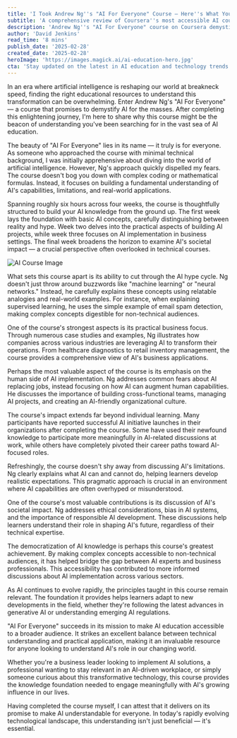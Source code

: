 ```yaml
---
title: 'I Took Andrew Ng''s "AI For Everyone" Course — Here''s What You Should Know'
subtitle: 'A comprehensive review of Coursera''s most accessible AI course'
description: 'Andrew Ng''s "AI For Everyone" course on Coursera demystifies artificial intelligence for non-technical audiences. This comprehensive review explores how the course breaks down complex AI concepts, provides practical business insights, and prepares learners for an AI-driven future.'
author: 'David Jenkins'
read_time: '8 mins'
publish_date: '2025-02-28'
created_date: '2025-02-28'
heroImage: 'https://images.magick.ai/ai-education-hero.jpg'
cta: 'Stay updated on the latest in AI education and technology trends by following us on LinkedIn. Join our growing community of tech enthusiasts and lifelong learners!'
---
```


In an era where artificial intelligence is reshaping our world at breakneck speed, finding the right educational resources to understand this transformation can be overwhelming. Enter Andrew Ng's "AI For Everyone" — a course that promises to demystify AI for the masses. After completing this enlightening journey, I'm here to share why this course might be the beacon of understanding you've been searching for in the vast sea of AI education.

The beauty of "AI For Everyone" lies in its name — it truly is for everyone. As someone who approached the course with minimal technical background, I was initially apprehensive about diving into the world of artificial intelligence. However, Ng's approach quickly dispelled my fears. The course doesn't bog you down with complex coding or mathematical formulas. Instead, it focuses on building a fundamental understanding of AI's capabilities, limitations, and real-world applications.

Spanning roughly six hours across four weeks, the course is thoughtfully structured to build your AI knowledge from the ground up. The first week lays the foundation with basic AI concepts, carefully distinguishing between reality and hype. Week two delves into the practical aspects of building AI projects, while week three focuses on AI implementation in business settings. The final week broadens the horizon to examine AI's societal impact — a crucial perspective often overlooked in technical courses.

![AI Course Image](https://images.magick.ai/ai-course-content.jpg)

What sets this course apart is its ability to cut through the AI hype cycle. Ng doesn't just throw around buzzwords like "machine learning" or "neural networks." Instead, he carefully explains these concepts using relatable analogies and real-world examples. For instance, when explaining supervised learning, he uses the simple example of email spam detection, making complex concepts digestible for non-technical audiences.

One of the course's strongest aspects is its practical business focus. Through numerous case studies and examples, Ng illustrates how companies across various industries are leveraging AI to transform their operations. From healthcare diagnostics to retail inventory management, the course provides a comprehensive view of AI's business applications.

Perhaps the most valuable aspect of the course is its emphasis on the human side of AI implementation. Ng addresses common fears about AI replacing jobs, instead focusing on how AI can augment human capabilities. He discusses the importance of building cross-functional teams, managing AI projects, and creating an AI-friendly organizational culture.

The course's impact extends far beyond individual learning. Many participants have reported successful AI initiative launches in their organizations after completing the course. Some have used their newfound knowledge to participate more meaningfully in AI-related discussions at work, while others have completely pivoted their career paths toward AI-focused roles.

Refreshingly, the course doesn't shy away from discussing AI's limitations. Ng clearly explains what AI can and cannot do, helping learners develop realistic expectations. This pragmatic approach is crucial in an environment where AI capabilities are often overhyped or misunderstood.

One of the course's most valuable contributions is its discussion of AI's societal impact. Ng addresses ethical considerations, bias in AI systems, and the importance of responsible AI development. These discussions help learners understand their role in shaping AI's future, regardless of their technical expertise.

The democratization of AI knowledge is perhaps this course's greatest achievement. By making complex concepts accessible to non-technical audiences, it has helped bridge the gap between AI experts and business professionals. This accessibility has contributed to more informed discussions about AI implementation across various sectors.

As AI continues to evolve rapidly, the principles taught in this course remain relevant. The foundation it provides helps learners adapt to new developments in the field, whether they're following the latest advances in generative AI or understanding emerging AI regulations.

"AI For Everyone" succeeds in its mission to make AI education accessible to a broader audience. It strikes an excellent balance between technical understanding and practical application, making it an invaluable resource for anyone looking to understand AI's role in our changing world.

Whether you're a business leader looking to implement AI solutions, a professional wanting to stay relevant in an AI-driven workplace, or simply someone curious about this transformative technology, this course provides the knowledge foundation needed to engage meaningfully with AI's growing influence in our lives.

Having completed the course myself, I can attest that it delivers on its promise to make AI understandable for everyone. In today's rapidly evolving technological landscape, this understanding isn't just beneficial — it's essential.